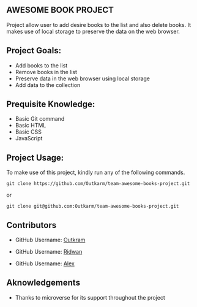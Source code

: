 ## AWESOME BOOK PROJECT

Project allow user to add desire books to the list and also delete books. It makes use of local storage to preserve the data on the web browser.

## Project Goals:

- Add books to the list
- Remove books in the list
- Preserve data in the web browser using local storage
- Add data to the collection

## Prequisite Knowledge:

- Basic Git command
- Basic HTML
- Basic CSS
- JavaScript

## Project Usage:

To make use of this project, kindly run any of the following commands.

```
git clone https://github.com/Outkarm/team-awesome-books-project.git
```

or

```
git clone git@github.com:Outkarm/team-awesome-books-project.git
```

## Contributors

- GitHub Username: [Outkram](https://github.com/Outkarm)
- GitHub Username: [Ridwan](https://github.com/Ridwanullahi-code)

- GitHub Username: [Alex](https://github.com/Osoro254Alex)

## Aknowledgements

- Thanks to microverse for its support throughout the project
